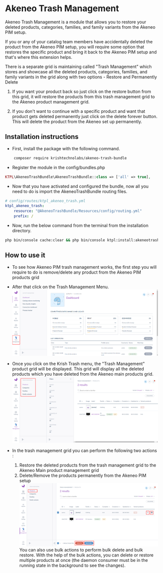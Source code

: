 Akeneo Trash Management
=====================================

Akeneo Trash Management is a module that allows you to restore your deleted products, categories, families, and family variants from the Akeneo PIM setup.

If you or any of your catalog team members have accidentally deleted the product from the Akeneo PIM setup, you will require some option that restores the specific product and bring it back to the Akeneo PIM setup and that's where this extension helps.

There is a separate grid is maintaining called "Trash Management" which stores and showcase all the deleted products, categories, families, and family variants in the grid along with two options - Restore and Permanently Delete

1) If you want your product back so just click on the restore button from this grid, it will restore the products from this trash management grid to the Akeneo product management grid.

2) If you don't want to continue with a specific product and want that product gets deleted permanently just click on the delete forever button. This will delete the product from the Akeneo set up permanently.

Installation instructions
-------------------------

* First, install the package with the following command.
```bash
    composer require krishtechnolabs/akeneo-trash-bundle
```
* Register the module in the config/bundles.php
``` php
KTPL\AkeneoTrashBundle\AkeneoTrashBundle::class => ['all' => true],
```
* Now that you have activated and configured the bundle, now all you need to do is import the AkeneoTrashBundle routing files.

``` yml
# config/routes/ktpl_akeneo_trash.yml
ktpl_akeneo_trash:
    resource: "@AkeneoTrashBundle/Resources/config/routing.yml"
    prefix: /
```

* Now, run the below command from the terminal from the installation directory.

```bash
php bin/console cache:clear && php bin/console ktpl:install:akeneotrash
```

How to use it
--------------
* To see how Akeneo PIM trash management works, the first step you will require to do is remove/delete any product from the Akeneo PIM products grid

* After that click on the Trash Management Menu.
![Akeneo Trash Menu](./screenshots/Trash-menu.png "Akeneo Trash Menu Screenshot")

* Once you click on the Krish Trash menu, the "Trash Management" product grid will be displayed. This grid will display all the deleted products which you have deleted from the Akeneo main products grid.
![Akeneo Trash Grid](./screenshots/Trash-grid.png "Akeneo Product Trash Grid Screenshot")

* In the trash management grid you can perform the following two actions :
    1) Restore the deleted products from the trash management grid to the Akeneo Main product management grid
    2) Delete/Remove the products permanently from the Akeneo PIM setup
![Akeneo Trash Grid](./screenshots/Trash-actions.png "Akeneo Product Trash Actions Screenshot")
You can also use bulk actions to perform bulk delete and bulk restore. With the help of the bulk actions, you can delete or restore multiple products at once (the daemon consumer must be in the running state in the background to see the changes).